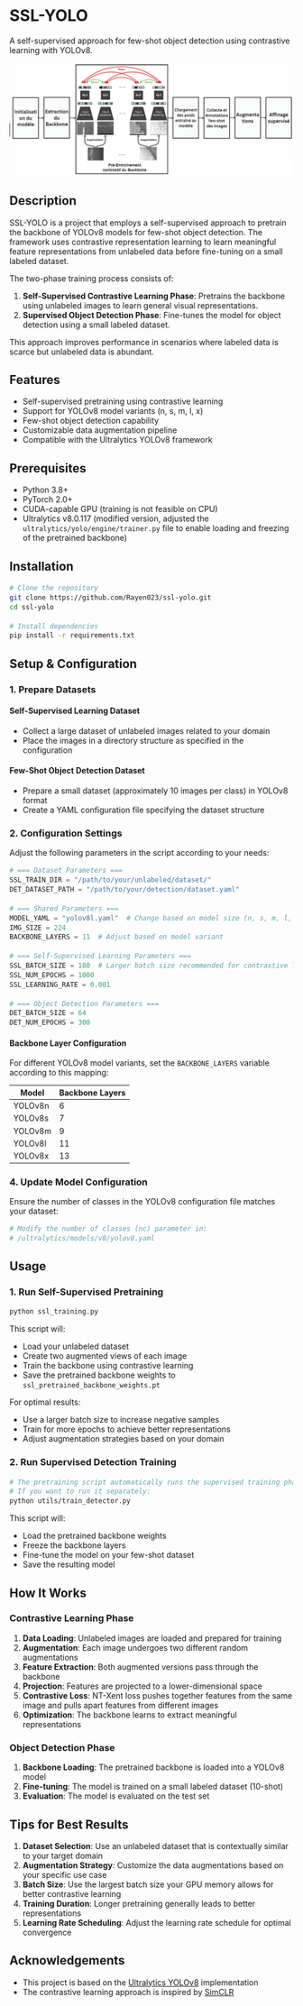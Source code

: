 # SSL-YOLO

A self-supervised approach for few-shot object detection using contrastive learning with YOLOv8.

![Pipeline Visualization](images/pipeline.png)

## Description

SSL-YOLO is a project that employs a self-supervised approach to pretrain the backbone of YOLOv8 models for few-shot object detection. The framework uses contrastive representation learning to learn meaningful feature representations from unlabeled data before fine-tuning on a small labeled dataset.

The two-phase training process consists of:

1. **Self-Supervised Contrastive Learning Phase**: Pretrains the backbone using unlabeled images to learn general visual representations.
2. **Supervised Object Detection Phase**: Fine-tunes the model for object detection using a small labeled dataset.

This approach improves performance in scenarios where labeled data is scarce but unlabeled data is abundant.

## Features

- Self-supervised pretraining using contrastive learning
- Support for YOLOv8 model variants (n, s, m, l, x)
- Few-shot object detection capability
- Customizable data augmentation pipeline
- Compatible with the Ultralytics YOLOv8 framework

## Prerequisites

- Python 3.8+
- PyTorch 2.0+
- CUDA-capable GPU (training is not feasible on CPU)
- Ultralytics v8.0.117 (modified version, adjusted the `ultralytics/yolo/engine/trainer.py` file to enable loading and freezing of the pretrained backbone)

## Installation

```bash
# Clone the repository
git clone https://github.com/Rayen023/ssl-yolo.git
cd ssl-yolo

# Install dependencies
pip install -r requirements.txt
```

## Setup & Configuration

### 1. Prepare Datasets

#### Self-Supervised Learning Dataset
- Collect a large dataset of unlabeled images related to your domain
- Place the images in a directory structure as specified in the configuration

#### Few-Shot Object Detection Dataset
- Prepare a small dataset (approximately 10 images per class) in YOLOv8 format
- Create a YAML configuration file specifying the dataset structure

### 2. Configuration Settings

Adjust the following parameters in the script according to your needs:

```python
# === Dataset Parameters ===
SSL_TRAIN_DIR = "/path/to/your/unlabeled/dataset/"
DET_DATASET_PATH = "/path/to/your/detection/dataset.yaml"

# === Shared Parameters ===
MODEL_YAML = "yolov8l.yaml"  # Change based on model size (n, s, m, l, x)
IMG_SIZE = 224
BACKBONE_LAYERS = 11  # Adjust based on model variant

# === Self-Supervised Learning Parameters ===
SSL_BATCH_SIZE = 180  # Larger batch size recommended for contrastive learning
SSL_NUM_EPOCHS = 1000
SSL_LEARNING_RATE = 0.001

# === Object Detection Parameters ===
DET_BATCH_SIZE = 64
DET_NUM_EPOCHS = 300
```

#### Backbone Layer Configuration

For different YOLOv8 model variants, set the `BACKBONE_LAYERS` variable according to this mapping:

| Model | Backbone Layers |
|-------|----------------|
| YOLOv8n | 6 |
| YOLOv8s | 7 |
| YOLOv8m | 9 |
| YOLOv8l | 11 |
| YOLOv8x | 13 |

### 4. Update Model Configuration

Ensure the number of classes in the YOLOv8 configuration file matches your dataset:

```bash
# Modify the number of classes (nc) parameter in:
# /ultralytics/models/v8/yolov8.yaml
```

## Usage

### 1. Run Self-Supervised Pretraining

```bash
python ssl_training.py
```

This script will:
- Load your unlabeled dataset
- Create two augmented views of each image
- Train the backbone using contrastive learning
- Save the pretrained backbone weights to `ssl_pretrained_backbone_weights.pt`

For optimal results:
- Use a larger batch size to increase negative samples
- Train for more epochs to achieve better representations
- Adjust augmentation strategies based on your domain

### 2. Run Supervised Detection Training

```bash
# The pretraining script automatically runs the supervised training phase
# If you want to run it separately:
python utils/train_detector.py
```

This script will:
- Load the pretrained backbone weights
- Freeze the backbone layers
- Fine-tune the model on your few-shot dataset
- Save the resulting model

## How It Works

### Contrastive Learning Phase

1. **Data Loading**: Unlabeled images are loaded and prepared for training
2. **Augmentation**: Each image undergoes two different random augmentations
3. **Feature Extraction**: Both augmented versions pass through the backbone
4. **Projection**: Features are projected to a lower-dimensional space
5. **Contrastive Loss**: NT-Xent loss pushes together features from the same image and pulls apart features from different images
6. **Optimization**: The backbone learns to extract meaningful representations

### Object Detection Phase

1. **Backbone Loading**: The pretrained backbone is loaded into a YOLOv8 model
2. **Fine-tuning**: The model is trained on a small labeled dataset (10-shot)
3. **Evaluation**: The model is evaluated on the test set

## Tips for Best Results

1. **Dataset Selection**: Use an unlabeled dataset that is contextually similar to your target domain
2. **Augmentation Strategy**: Customize the data augmentations based on your specific use case
3. **Batch Size**: Use the largest batch size your GPU memory allows for better contrastive learning
4. **Training Duration**: Longer pretraining generally leads to better representations
5. **Learning Rate Scheduling**: Adjust the learning rate schedule for optimal convergence
<!--
## Citation

If you use this code for your research, please cite:

```
@misc{ssl-yolo,
  author = {Your Name},
  title = {SSL-YOLO: Self-Supervised Learning for Few-Shot Object Detection with YOLOv8},
  year = {2023},
  publisher = {GitHub},
  journal = {GitHub repository},
  howpublished = {\url{https://github.com/yourusername/ssl-yolo}}
}
```

## License

[MIT License](LICENSE)
-->
## Acknowledgements

- This project is based on the [Ultralytics YOLOv8](https://github.com/ultralytics/ultralytics) implementation
- The contrastive learning approach is inspired by [SimCLR](https://arxiv.org/abs/2002.05709)